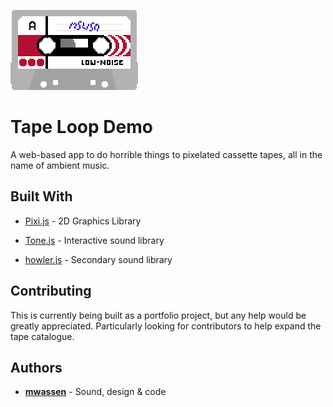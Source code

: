 ![tape](img/tape.png)



# Tape Loop Demo

A web-based app to do horrible things to pixelated cassette tapes, all in the name of ambient music.



## Built With

* [Pixi.js](http://www.pixijs.com/) - 2D Graphics Library
* [Tone.js](https://tonejs.github.io/) - Interactive sound library

* [howler.js](https://howlerjs.com/) - Secondary sound library



## Contributing

This is currently being built as a portfolio project, but any help would be greatly appreciated. Particularly looking for contributors to help expand the tape catalogue.



## Authors

* [**mwassen**](https://github.com/mwassen) - Sound, design & code